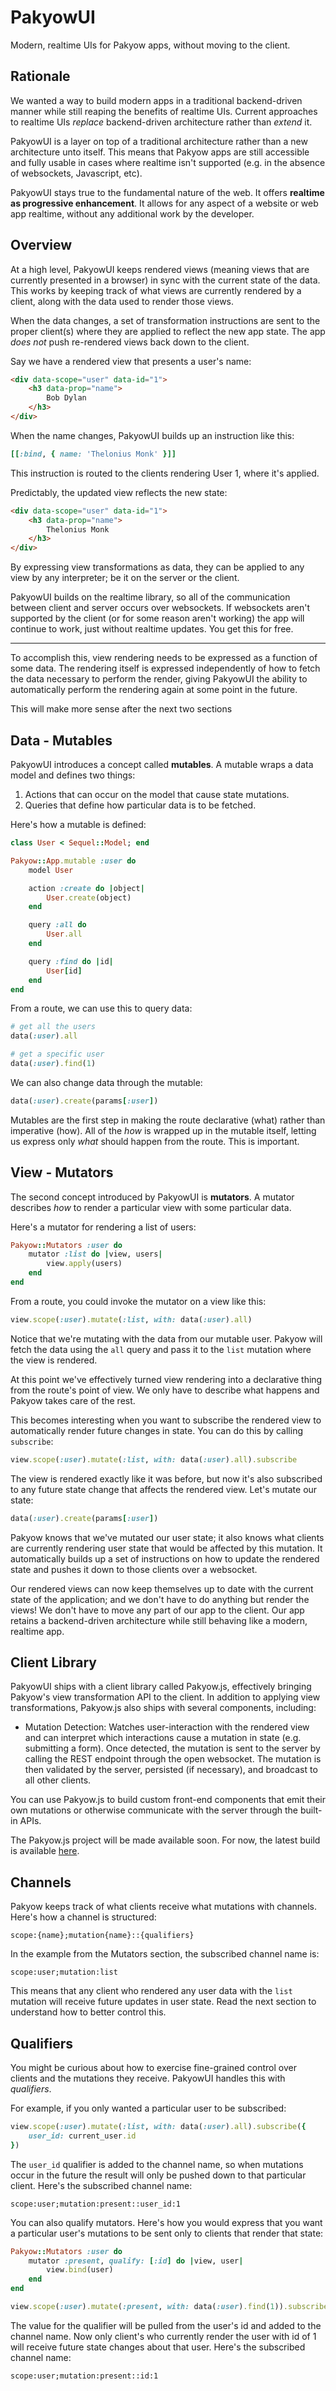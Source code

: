 # PakyowUI

Modern, realtime UIs for Pakyow apps, without moving to the client.

## Rationale

We wanted a way to build modern apps in a traditional backend-driven manner
while still reaping the benefits of realtime UIs. Current approaches to realtime
UIs *replace* backend-driven architecture rather than *extend* it.

PakyowUI is a layer on top of a traditional architecture rather than a new
architecture unto itself. This means that Pakyow apps are still accessible and
fully usable in cases where realtime isn't supported (e.g. in the absence of
websockets, Javascript, etc).

PakyowUI stays true to the fundamental nature of the web. It offers **realtime
as progressive enhancement**. It allows for any aspect of a website or web app
realtime, without any additional work by the developer.

## Overview

At a high level, PakyowUI keeps rendered views (meaning views that are currently
presented in a browser) in sync with the current state of the data. This works
by keeping track of what views are currently rendered by a client, along with
the data used to render those views.

When the data changes, a set of transformation instructions are sent to the
proper client(s) where they are applied to reflect the new app state. The app
*does not* push re-rendered views back down to the client.

Say we have a rendered view that presents a user's name:

```html
<div data-scope="user" data-id="1">
	<h3 data-prop="name">
		Bob Dylan
	</h3>
</div>
```

When the name changes, PakyowUI builds up an instruction like this:

```ruby
[[:bind, { name: 'Thelonius Monk' }]]
```

This instruction is routed to the clients rendering User 1, where it's applied.

Predictably, the updated view reflects the new state:

```html
<div data-scope="user" data-id="1">
	<h3 data-prop="name">
		Thelonius Monk
	</h3>
</div>
```

By expressing view transformations as data, they can be applied to any view by
any interpreter; be it on the server or the client.

PakyowUI builds on the realtime library, so all of the communication between
client and server occurs over websockets. If websockets aren't supported by the
client (or for some reason aren't working) the app will continue to work, just
without realtime updates. You get this for free.

---

To accomplish this, view rendering needs to be expressed as a function
of some data. The rendering itself is expressed independently of how to fetch
the data necessary to perform the render, giving PakyowUI the ability to
automatically perform the rendering again at some point in the future.

This will make more sense after the next two sections

## Data - Mutables

PakyowUI introduces a concept called **mutables**. A mutable wraps a data model
and defines two things:

1. Actions that can occur on the model that cause state mutations.
2. Queries that define how particular data is to be fetched.

Here's how a mutable is defined:

```ruby
class User < Sequel::Model; end

Pakyow::App.mutable :user do
	model User

	action :create do |object|
		User.create(object)
	end

	query :all do
		User.all
	end

	query :find do |id|
		User[id]
	end
end
```

From a route, we can use this to query data:

```ruby
# get all the users
data(:user).all

# get a specific user
data(:user).find(1)
```

We can also change data through the mutable:

```ruby
data(:user).create(params[:user])
```

Mutables are the first step in making the route declarative (what) rather than
imperative (how). All of the *how* is wrapped up in the mutable itself, letting
us express only *what* should happen from the route. This is important.

## View - Mutators

The second concept introduced by PakyowUI is **mutators**. A mutator describes
*how* to render a particular view with some particular data.

Here's a mutator for rendering a list of users:

```ruby
Pakyow::Mutators :user do
	mutator :list do |view, users|
		view.apply(users)
	end
end
```

From a route, you could invoke the mutator on a view like this:

```ruby
view.scope(:user).mutate(:list, with: data(:user).all)
```

Notice that we're mutating with the data from our mutable user. Pakyow will
fetch the data using the `all` query and pass it to the `list` mutation where
the view is rendered.

At this point we've effectively turned view rendering into a declarative thing
from the route's point of view. We only have to describe what happens and Pakyow
takes care of the rest.

This becomes interesting when you want to subscribe the rendered view to
automatically render future changes in state. You can do this by calling
`subscribe`:

```ruby
view.scope(:user).mutate(:list, with: data(:user).all).subscribe
```

The view is rendered exactly like it was before, but now it's also subscribed to
any future state change that affects the rendered view. Let's mutate our state:

```ruby
data(:user).create(params[:user])
```

Pakyow knows that we've mutated our user state; it also knows what clients are
currently rendering user state that would be affected by this mutation. It
automatically builds up a set of instructions on how to update the rendered
state and pushes it down to those clients over a websocket.

Our rendered views can now keep themselves up to date with the current state of
the application; and we don't have to do anything but render the views! We don't
have to move any part of our app to the client. Our app retains a backend-driven
architecture while still behaving like a modern, realtime app.

## Client Library

PakyowUI ships with a client library called Pakyow.js, effectively bringing
Pakyow's view transformation API to the client. In addition to applying view
transformations, Pakyow.js also ships with several components, including:

- Mutation Detection: Watches user-interaction with the rendered view and can
		interpret which interactions cause a mutation in state (e.g. submitting a
		form). Once detected, the mutation is sent to the server by calling the REST
		endpoint through the open websocket. The mutation is then validated by the
		server, persisted (if necessary), and broadcast to all other clients.

You can use Pakyow.js to build custom front-end components that emit their own
mutations or otherwise communicate with the server through the built-in APIs.

The Pakyow.js project will be made available soon. For now, the latest build is
available [here](https://github.com/pakyow/pakyow/blob/master/pakyow-ui/pakyow.min.js).

## Channels

Pakyow keeps track of what clients receive what mutations with channels. Here's
how a channel is structured:

	scope:{name};mutation{name}::{qualifiers}

In the example from the Mutators section, the subscribed channel name is:

	scope:user;mutation:list

This means that any client who rendered any user data with the `list` mutation
will receive future updates in user state. Read the next section to understand
how to better control this.

## Qualifiers

You might be curious about how to exercise fine-grained control over clients and
the mutations they receive. PakyowUI handles this with *qualifiers*.

For example, if you only wanted a particular user to be subscribed:

```ruby
view.scope(:user).mutate(:list, with: data(:user).all).subscribe({
	user_id: current_user.id
})
```

The `user_id` qualifier is added to the channel name, so when mutations occur in
the future the result will only be pushed down to that particular client. Here's
the subscribed channel name:

	scope:user;mutation:present::user_id:1

You can also qualify mutators. Here's how you would express that you want a
particular user's mutations to be sent only to clients that render that state:

```ruby
Pakyow::Mutators :user do
	mutator :present, qualify: [:id] do |view, user|
		view.bind(user)
	end
end

view.scope(:user).mutate(:present, with: data(:user).find(1)).subscribe
```

The value for the qualifier will be pulled from the user's id and added to the
channel name. Now only client's who currently render the user with id of 1 will
receive future state changes about that user. Here's the subscribed channel
name:

	scope:user;mutation:present::id:1

